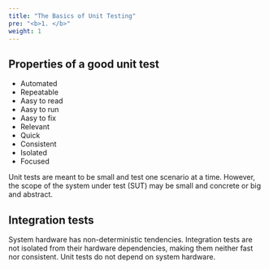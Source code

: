 ```yaml
---
title: "The Basics of Unit Testing"
pre: "<b>1. </b>"
weight: 1
---
```


## Properties of a good unit test

* Automated
* Repeatable
* Aasy to read
* Aasy to run
* Aasy to fix
* Relevant
* Quick
* Consistent
* Isolated
* Focused

Unit tests are meant to be small and test one scenario at a time. However, the scope of the system 
under test (SUT) may be small and concrete or big and abstract.

## Integration tests

System hardware has non-deterministic tendencies. Integration tests are not isolated from their 
hardware dependencies, making them neither fast nor consistent. Unit tests do not depend on system 
hardware.